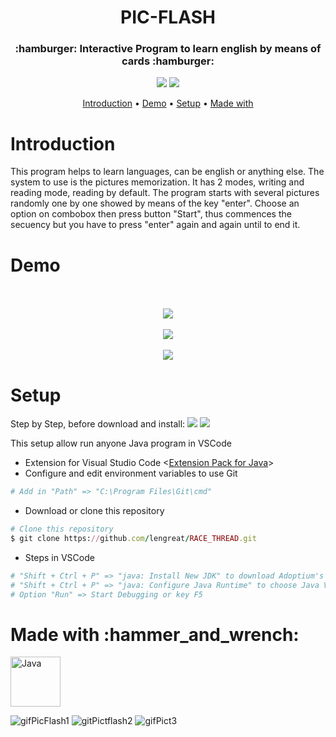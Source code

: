<h1 id="title" align="center">PIC-FLASH</h1>

<h3 align="center"> :hamburger: Interactive Program to learn english by means of cards :hamburger:</h3>
<p align="center">
  <a href="#title"><img src="https://forthebadge.com/images/badges/made-with-java.svg"></a>
  <a href="#title"><img src="https://forthebadge.com/images/badges/made-with-crayons.svg"></a>
</p>

<p align="center">
  <a href="#introduction">Introduction</a> •
  <a href="#demo">Demo</a> •
  <a href="#setup">Setup</a> •
  <a href="#made_with">Made with</a> 
</p>

<h1 id="introduction">Introduction</h1>
This program helps to learn languages, can be english or anything else. The system to use is the pictures memorization.
It has 2 modes, writing and reading mode, reading by default. The program starts with several pictures randomly one by one showed by means of the key "enter". 
Choose an option on combobox then press button "Start", thus commences the secuency but you have to press "enter" again and again until to end it.

<h1 id="demo">Demo</h1>
<p align="center"> 
  <br><br>
  <img witdh="50%" src="https://user-images.githubusercontent.com/99779642/203699187-6f220335-6d9e-446f-9995-0f572a30a131.gif">
  <br> <br> 
  <img src="https://user-images.githubusercontent.com/99779642/203699187-6f220335-6d9e-446f-9995-0f572a30a131.gif" style="max-width:100%;width:auto;height:auto;">
  <br> <br>
  <img src="https://user-images.githubusercontent.com/99779642/203690696-a2b7f21b-ee42-4536-b288-3db8f52045be.gif" style="max-width:100%;width:auto;height:auto;">

</p>

<h1 id="setup">Setup</h1>


Step by Step, before download and install:  <a href="https://code.visualstudio.com/"><img src="https://img.shields.io/badge/Visual Studio Code-green.svg?&style=flat&logo=visual-studio-code&logoColor=white"></a>
<a href="https://git-scm.com/downloads"><img src="https://img.shields.io/badge/GIT-blue.svg?&style=flat&logo=git&logoColor=white"></a>
  
  This setup allow run anyone Java program in VSCode


* Extension for Visual Studio Code <<a href="https://marketplace.visualstudio.com/items?itemName=vscjava.vscode-java-pack">Extension Pack for Java</a>>
* Configure and edit environment variables to use Git
```ruby
# Add in "Path" => "C:\Program Files\Git\cmd"
```
* Download or clone this repository
```ruby
# Clone this repository
$ git clone https://github.com/lengreat/RACE_THREAD.git
```
* Steps in VSCode
```ruby
# "Shift + Ctrl + P" => "java: Install New JDK" to download Adoptium's Temurin Version 8 (LTS)
# "Shift + Ctrl + P" => "java: Configure Java Runtime" to choose Java Version 8
# Option "Run" => Start Debugging or key F5
```


<h1 id="made_with">Made with :hammer_and_wrench:</h1>

<a href="https://www.java.com/es/" target="_blank" rel="noreferrer"> <img src="https://www.svgrepo.com/show/303388/java-4-logo.svg" alt="Java" width="80" height="80"/> </a>

![gifPicFlash1](https://user-images.githubusercontent.com/99779642/203690696-a2b7f21b-ee42-4536-b288-3db8f52045be.gif)
![gitPictflash2](https://user-images.githubusercontent.com/99779642/203693174-fc080b4e-95ef-421a-ae7f-b9ee2930065d.gif)
![gifPict3](https://user-images.githubusercontent.com/99779642/203699187-6f220335-6d9e-446f-9995-0f572a30a131.gif)
